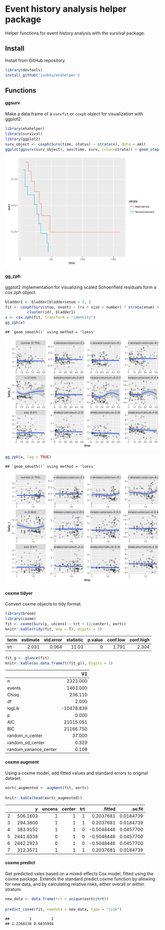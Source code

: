 Event history analysis helper package
=====================================

Helper functions for event history analysis with the survival package.

Install
-------

Install from GitHub repository.

``` r
library(devtools)
install_github('junkka/ehahelper')
```

Functions
---------

#### ggsurv

Make a data.frame of a `survfit` or `coxph` object for visualization with ggplot2.

``` r
library(ehahelper)
library(survival)
library(ggplot2)
surv_object <- coxph(Surv(time, status) ~ strata(x), data = aml)
ggplot(ggsurv(surv_object), aes(time, surv, color=strata)) + geom_step()
```

![](README_files/figure-markdown_github/ggsurv-1.png)

#### gg\_zph

ggplot2 implementation for visualizing scaled Schoenfield residuals form a cox.zph object.

``` r
bladder1 <- bladder[bladder$enum < 5, ] 
fit <- coxph(Surv(stop, event) ~ (rx + size + number) * strata(enum) + 
          cluster(id), bladder1)
x <- cox.zph(fit, transform = "identity")
gg_zph(x)
```

    ## `geom_smooth()` using method = 'loess'

![](README_files/figure-markdown_github/gg_zph-1.png)

``` r
gg_zph(x, log = TRUE)
```

    ## `geom_smooth()` using method = 'loess'

![](README_files/figure-markdown_github/gg_zph-2.png)

#### coxme tidyer

Convert coxme objects to tidy format.

``` r
library(broom)
library(coxme)
fit <- coxme(Surv(y, uncens) ~ trt + (1|center), eortc)
knitr::kable(tidy(fit, exp = T), digits = 3)
```

| term |  estimate|  std.error|  statistic|  p.value|  conf.low|  conf.high|
|:-----|---------:|----------:|----------:|--------:|---------:|----------:|
| trt  |     2.031|      0.064|      11.03|        0|     1.791|      2.304|

``` r
fit_g <- glance(fit)
knitr::kable(as.data.frame(t(fit_g)), digits = 3)
```

|                          |          V1|
|--------------------------|-----------:|
| n                        |    2323.000|
| events                   |    1463.000|
| Chisq                    |     236.110|
| df                       |       2.000|
| logLik                   |  -10478.839|
| p                        |       0.000|
| AIC                      |   21015.051|
| BIC                      |   21166.750|
| random\_n\_center        |      37.000|
| random\_sd\_center       |       0.329|
| random\_variance\_center |       0.108|

#### coxme augment

Using a coxme model, add fitted values and standard errors to original dataset.

``` r
eortc_augmented <- augment(fit, eortc)

knitr::kable(head(eortc_augmented))
```

|     |          y|  uncens|  center|  trt|     .fitted|    .se.fit|
|-----|----------:|-------:|-------:|----:|-----------:|----------:|
| 2   |   506.1603|       1|       1|    1|   0.2037681|  0.0184739|
| 3   |   294.3800|       1|       1|    1|   0.2037681|  0.0184739|
| 4   |   383.9152|       1|       1|    0|  -0.5048446|  0.0457700|
| 5   |  2441.8338|       0|       1|    0|  -0.5048446|  0.0457700|
| 6   |  2442.2923|       0|       1|    0|  -0.5048446|  0.0457700|
| 7   |   312.3571|       1|       1|    1|   0.2037681|  0.0184739|

#### coxme predict

Get predicted vales based on a mixed-effects Cox model, fitted using the coxme package. Extends the standard predict.coxme function by allowing for new data, and by calculating relative risks, either overall or within stratum.

``` r
new_data <- data.frame(trt = unique(eortc$trt))

predict_coxme(fit, newdata = new_data, type = "risk")
```

    ##         1         2 
    ## 1.2260138 0.6035994
